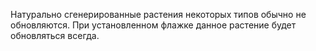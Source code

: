 Натурально сгенерированные растения некоторых типов обычно не обновляются. При установленном флажке данное растение будет обновляться всегда.